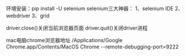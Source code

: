 环境安装：pip install -U selenium
selenium三大神器：
1、selenium IDE
2、webdriver
3、grid

driver.close()关闭当前浏览器页面
driver.quit()关闭driver进程

mac电脑chrome浏览器地址
/Applications/Google Chrome.app/Contents/MacOS
Chrome --remote-debugging-port=9222

